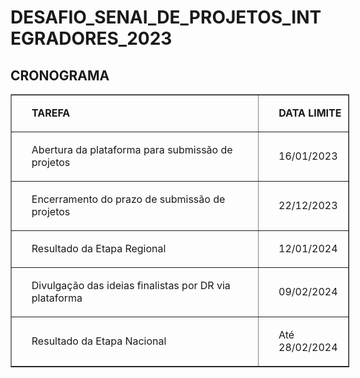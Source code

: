 # DESAFIO_SENAI_DE_PROJETOS_INTEGRADORES_2023

## CRONOGRAMA

<table border="1" cellpadding="0" cellspacing="0" style="width:542px">
	<tbody>
		<tr>
			<td style="width:414px">
			<p style="margin-left:18.0pt"><strong>TAREFA</strong></p>
			</td>
			<td style="width:128px">
			<p style="margin-left:18.0pt"><strong>DATA LIMITE</strong></p>
			</td>
		</tr>
		<tr>
			<td style="width:414px">
			<p style="margin-left:17.85pt">Abertura da plataforma para submissão de projetos</p>
			</td>
			<td style="width:128px">
			<p style="margin-left:17.85pt">16/01/2023</p>
			</td>
		</tr>
		<tr>
			<td style="width:414px">
			<p style="margin-left:17.85pt">Encerramento do prazo de submissão de projetos</p>
			</td>
			<td style="width:128px">
			<p style="margin-left:17.85pt">22/12/2023</p>
			</td>
		</tr>
		<tr>
			<td style="width:414px">
			<p style="margin-left:17.85pt">Resultado da Etapa Regional</p>
			</td>
			<td style="width:128px">
			<p style="margin-left:17.85pt">12/01/2024</p>
			</td>
		</tr>
		<tr>
			<td style="width:414px">
			<p style="margin-left:17.85pt">Divulgação das ideias finalistas por DR via plataforma</p>
			</td>
			<td style="width:128px">
			<p style="margin-left:17.85pt">09/02/2024</p>
			</td>
		</tr>
		<tr>
			<td style="width:414px">
			<p style="margin-left:17.85pt">Resultado da Etapa Nacional</p>
			</td>
			<td style="width:128px">
			<p style="margin-left:17.85pt">Até 28/02/2024</p>
			</td>
		</tr>
	</tbody>
</table>

